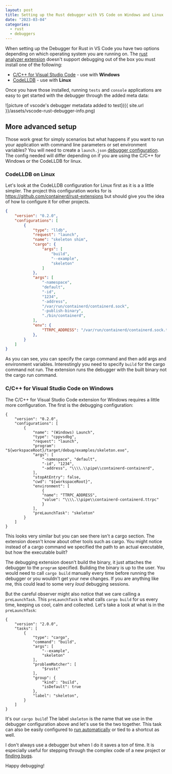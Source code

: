 ```yaml
---
layout: post
title: Setting up the Rust debugger with VS Code on Windows and Linux
date: "2023-03-04"
categories:
  - rust
  - debuggers
---
```


When setting up the Debugger for Rust in VS Code you have two options depending on which operating system you are running on.  The [rust analyzer extension](https://marketplace.visualstudio.com/items?itemName=rust-lang.rust-analyzer) doesn't support debugging out of the box you must install one of the following:

- [C/C++ for Visual Studio Code](https://marketplace.visualstudio.com/items?itemName=ms-vscode.cpptools) - use with **Windows**
- [CodeLLDB](https://marketplace.visualstudio.com/items?itemName=vadimcn.vscode-lldb) - use with **Linux**

Once you have those installed, running `tests` and `console` applications are easy to get started with the debugger through the added meta data:

![picture of vscode's debugger metadata added to test]({{ site.url }}/assets/vscode-rust-debugger-info.png)

## More advanced setup

Those work great for simply scenarios but what happens if you want to run your application with command line parameters or set environment variables?  You will need to create a `launch.json` [debugger configuration](https://code.visualstudio.com/Docs/editor/debugging#_launch-configurations).  The config needed will differ depending on if you are using the C/C++ for Windows or the CodeLLDB for linux.  


### CodeLLDB on Linux

Let's look at the CodeLLDB configuration for Linux first as it is a a little simpler.  The project this configuration  works for is https://github.com/containerd/rust-extensions but should give you the idea of how to configure it for other projects.

```json
{
    "version": "0.2.0",
    "configurations": [
        {
            "type": "lldb",
            "request": "launch",
            "name": "skeleton shim",
            "cargo": {
                "args": [
                    "build",
                    "--example",
                    "skeleton"
                ]
            },
            "args": [
                "-namespace",
                "default",
                "-id",
                "1234",
                "-address",
                "/var/run/containerd/containerd.sock",
                "-publish-binary",
                "./bin/containerd",
            ],
            "env": {
                "TTRPC_ADDRESS": "/var/run/containerd/containerd.sock.ttrpc"
            },
        }
    ]
}
```

As you can see, you can specify the cargo command and then add args and environment variables.  Interestingly you need to specify `build` for the cargo command not run. The extension runs the debugger with the built binary not the cargo run command.

### C/C++ for Visual Studio Code on Windows

The C/C++ for Visual Studio Code extension for Windows requires a little more configuration.  The first is the debugging configuration:

```
{
    "version": "0.2.0",
    "configurations": [
        {
            "name": "(Windows) Launch",
            "type": "cppvsdbg",
            "request": "launch",
            "program": "${workspaceRoot}/target/debug/examples/skeleton.exe",
            "args": [
                "-namespace", "default",
                "-id", "1234",
                "-address", "\\\\.\\pipe\\containerd-containerd",
            ],
            "stopAtEntry": false,
            "cwd": "${workspaceRoot}",
            "environment": [ 
                {
                "name": "TTRPC_ADDRESS",
                "value": "\\\\.\\pipe\\containerd-containerd.ttrpc"
                }
            ],
            "preLaunchTask": "skeleton"
        }
    ]
}
```

This looks very similar but you can see there isn't a cargo section.  The extension doesn't know about other tools such as cargo.  You might notice instead of a cargo command we specified the path to an actual executable, but how the executable built?  

The debugging extension doesn't build the binary, it just attaches the debugger to the `program` specified. Building the binary is up to the user.  You would need to call `cargo build` manually every time before running the debugger or you wouldn't get your new changes. If you are anything like me, this could lead to some very *loud* debugging sessions.

But the careful observer might also notice that we care calling a `preLaunchTask`. This `preLaunchTask` is what calls `cargo build` for us every time, keeping us cool, calm and collected.  Let's take a look at what is in the `preLaunchTask`:

```
{
	"version": "2.0.0",
	"tasks": [
		{
			"type": "cargo",
			"command": "build",
			"args": [
				"--example",
				"skeleton"
			],
			"problemMatcher": [
				"$rustc"
			],
			"group": {
				"kind": "build",
				"isDefault": true
			},
			"label": "skeleton",		
		}
	]
}
```

It's our `cargo build`! The label `skeleton` is the name that we use in the debugger configuration above and let's use tie the two together.  This task can also be easily configured to [run automatically](https://code.visualstudio.com/Docs/editor/tasks#_run-behavior) or tied to a shortcut as well.

I don't always use a debugger but when I do it saves a ton of time. It is especially useful for stepping through the complex code of a new project or [finding bugs](https://www.jamessturtevant.com/posts/Using-the-Go-Delve-Debugger-from-the-command-line/). 

Happy debugging!
